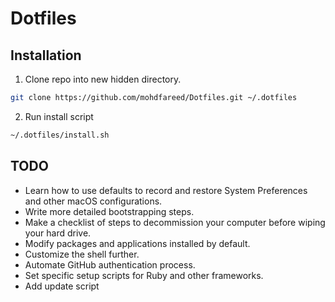 # Dotfiles

## Installation

1. Clone repo into new hidden directory.

```zsh
git clone https://github.com/mohdfareed/Dotfiles.git ~/.dotfiles
```

2. Run install script

```zsh
~/.dotfiles/install.sh
```

## TODO

- Learn how to use defaults to record and restore System Preferences and other macOS configurations.
- Write more detailed bootstrapping steps.
- Make a checklist of steps to decommission your computer before wiping your hard drive.
- Modify packages and applications installed by default.
- Customize the shell further.
- Automate GitHub authentication process.
- Set specific setup scripts for Ruby and other frameworks.
- Add update script
